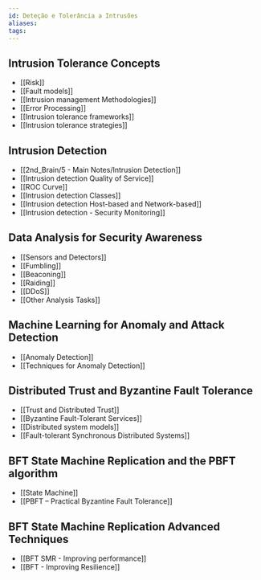 ```yaml
---
id: Deteção e Tolerância a Intrusões
aliases: 
tags:
---
```


## Intrusion Tolerance Concepts
- [[Risk]]
- [[Fault models]]
- [[Intrusion management Methodologies]]
- [[Error Processing]]
- [[Intrusion tolerance frameworks]]
- [[Intrusion tolerance strategies]]

## Intrusion Detection
- [[2nd_Brain/5 - Main Notes/Intrusion Detection]]
- [[Intrusion detection Quality of Service]]
- [[ROC Curve]]
- [[Intrusion detection Classes]]
- [[Intrusion detection Host-based and Network-based]]
- [[Intrusion detection - Security Monitoring]]

## Data Analysis for Security Awareness
- [[Sensors and Detectors]]
- [[Fumbling]]
- [[Beaconing]]
- [[Raiding]]
- [[DDoS]]
- [[Other Analysis Tasks]]

## Machine Learning for Anomaly and Attack Detection
- [[Anomaly Detection]]
- [[Techniques for Anomaly Detection]]

## Distributed Trust and Byzantine Fault Tolerance
- [[Trust and Distributed Trust]]
- [[Byzantine Fault-Tolerant Services]]
- [[Distributed system models]]
- [[Fault-tolerant Synchronous Distributed Systems]]

## BFT State Machine Replication and the PBFT algorithm
- [[State Machine]]
- [[PBFT – Practical Byzantine Fault Tolerance]]

## BFT State Machine Replication Advanced Techniques
- [[BFT SMR - Improving performance]]
- [[BFT - Improving Resilience]]